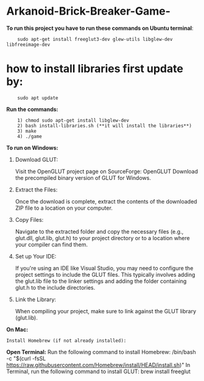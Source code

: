 # Arkanoid-Brick-Breaker-Game-

**To run this project you have to run these commands on Ubuntu terminal**:

        sudo apt-get install freeglut3-dev glew-utils libglew-dev libfreeimage-dev	
  
# how to install libraries first update by:
      
        sudo apt update 
      
**Run the commands:**
       
        1) chmod sudo apt-get install libglew-dev
        2) bash install-libraries.sh (**it will install the libraries**) 
        3) make
        4) ./game


**To run on Windows:**

  1) Download GLUT:
  
      Visit the OpenGLUT project page on SourceForge: OpenGLUT
      Download the precompiled binary version of GLUT for Windows.
 
  2) Extract the Files:
  
      Once the download is complete, extract the contents of the downloaded ZIP file to a location on your computer.
  
  3) Copy Files:
   
      Navigate to the extracted folder and copy the necessary files (e.g., glut.dll, glut.lib, glut.h) to your project directory or to a location where your compiler can find them.
  
  4) Set up Your IDE:
   
      If you're using an IDE like Visual Studio, you may need to configure the project settings to include the GLUT files. This typically involves adding the glut.lib file to the linker settings       and adding the folder containing glut.h to the include directories.
 
  5) Link the Library: 
   
      When compiling your project, make sure to link against the GLUT library (glut.lib).

**On Mac:**
    
    Install Homebrew (if not already installed):

  **Open Terminal:**
      Run the following command to install Homebrew:
      /bin/bash -c "$(curl -fsSL https://raw.githubusercontent.com/Homebrew/install/HEAD/install.sh)"
      In Terminal, run the following command to install GLUT:
      brew install freeglut
